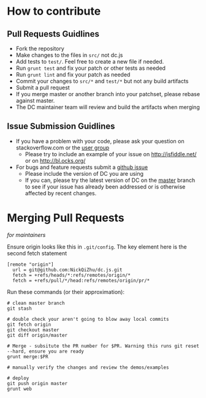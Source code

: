 # How to contribute

## Pull Requests Guidlines

* Fork the repository
* Make changes to the files in `src/` not dc.js
* Add tests to `test/`. Feel free to create a new file if needed.
* Run `grunt test` and fix your patch or other tests as needed
* Run `grunt lint` and fix your patch as needed
* Commit your changes to `src/*` and `test/*` but not any build
  artifacts
* Submit a pull request
* If you merge master or another branch into your patchset, please rebase against master.
* The DC maintainer team will review and build the artifacts when
  merging

## Issue Submission Guidlines

* If you have a problem with your code, please ask your question on stackoverflow.com or the [user group](https://groups.google.com/forum/?fromgroups#!forum/dc-js-user-group)
  * Please try to include an example of your issue on http://jsfiddle.net/ or on http://bl.ocks.org/
* For bugs and feature requests submit a [github issue](http://github.com/NickQiZhu/dc.js/issues)
  * Please include the version of DC you are using
  * If you can, please try the latest version of DC on the [master](https://raw.github.com/NickQiZhu/dc.js/master/dc.js) branch to see if your issue has already been addressed or is otherwise affected by recent changes.

# Merging Pull Requests

_for maintainers_

Ensure origin looks like this in `.git/config`. The key element here is the second fetch statement
```
[remote "origin"]
  url = git@github.com:NickQiZhu/dc.js.git
  fetch = +refs/heads/*:refs/remotes/origin/*
  fetch = +refs/pull/*/head:refs/remotes/origin/pr/*
```

Run these commands (or their approximation):
```
# clean master branch
git stash

# double check your aren't going to blow away local commits
git fetch origin
git checkout master
git diff origin/master

# Merge - subsitute the PR number for $PR. Warning this runs git reset --hard, ensure you are ready
grunt merge:$PR

# manually verify the changes and review the demos/examples

# deploy
git push origin master
grunt web
```
